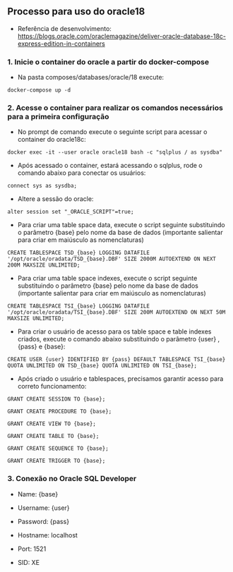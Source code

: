 ## Processo para uso do oracle18

* Referência de desenvolvimento: https://blogs.oracle.com/oraclemagazine/deliver-oracle-database-18c-express-edition-in-containers

### 1. Inicie o container do oracle a partir do docker-compose

* Na pasta composes/databases/oracle/18 execute: 

```shell
docker-compose up -d
```

### 2. Acesse o container para realizar os comandos necessários para a primeira configuração

* No prompt de comando execute o seguinte script para acessar o container do oracle18c:

```shell
docker exec -it --user oracle oracle18 bash -c "sqlplus / as sysdba"
```

* Após acessado o container, estará acessando o sqlplus, rode o comando abaixo para conectar os usuários:

```shell
connect sys as sysdba;
```

* Altere a sessão do oracle:

```shell
alter session set "_ORACLE_SCRIPT"=true;
```

* Para criar uma table space data, execute o script seguinte substituindo o parâmetro {base} pelo nome da base de dados (importante salientar para criar em maiúsculo as nomenclaturas)

```shell
CREATE TABLESPACE TSD_{base} LOGGING DATAFILE '/opt/oracle/oradata/TSD_{base}.DBF' SIZE 2000M AUTOEXTEND ON NEXT 200M MAXSIZE UNLIMITED;
```

* Para criar uma table space indexes, execute o script seguinte substituindo o parâmetro {base} pelo nome da base de dados (importante salientar para criar em maiúsculo as nomenclaturas)

```shell
CREATE TABLESPACE TSI_{base} LOGGING DATAFILE '/opt/oracle/oradata/TSI_{base}.DBF' SIZE 200M AUTOEXTEND ON NEXT 50M MAXSIZE UNLIMITED;
```

* Para criar o usuário de acesso para os table space e table indexes criados, execute o comando abaixo substituindo o parâmetro {user} , {pass} e {base}:

```shell
CREATE USER {user} IDENTIFIED BY {pass} DEFAULT TABLESPACE TSI_{base} QUOTA UNLIMITED ON TSD_{base} QUOTA UNLIMITED ON TSI_{base};
```

* Após criado o usuário e tablespaces, precisamos garantir acesso para correto funcionamento:

```shell
GRANT CREATE SESSION TO {base};

GRANT CREATE PROCEDURE TO {base};

GRANT CREATE VIEW TO {base};

GRANT CREATE TABLE TO {base};

GRANT CREATE SEQUENCE TO {base};

GRANT CREATE TRIGGER TO {base};
```

### 3. Conexão no Oracle SQL Developer

* Name: {base}

* Username: {user}

* Password: {pass}

* Hostname: localhost

* Port: 1521

* SID: XE